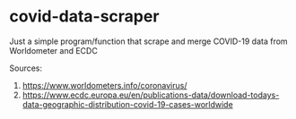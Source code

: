 # covid-data-scraper
Just a simple program/function that scrape and merge COVID-19 data from Worldometer and ECDC 

Sources:
1) https://www.worldometers.info/coronavirus/
2) https://www.ecdc.europa.eu/en/publications-data/download-todays-data-geographic-distribution-covid-19-cases-worldwide
